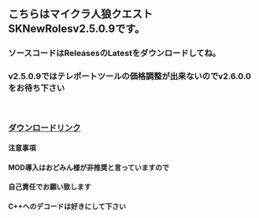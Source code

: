## こちらはマイクラ人狼クエストSKNewRolesv2.5.0.9です。
### ソースコードはReleasesのLatestをダウンロードしてね。
### v2.5.0.9ではテレポートツールの価格調整が出来ないのでv2.6.0.0をお待ち下さい
<br>
<h3>
  <a href="https://sakitibi.github.io/12nin.com/SKNewRoles">ダウンロードリンク</a>
</h3>
<h4>注意事項</h4>
<h4>MOD導入はおどみん様が非推奨と言っていますので</h4>
<h4>自己責任でお願い致します</h4>
<h4>C++へのデコードは好きにして下さい</h4>
